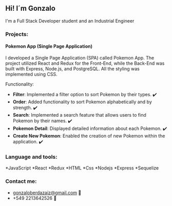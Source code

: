 ## Hi! I´m Gonzalo
I'm a Full Stack Developer student and an Industrial Engineer

### Projects:
#### Pokemon App (Single Page Application)
I developed a Single Page Application (SPA) called Pokemon App. The project utilized React and Redux for the Front-End, while the Back-End was built with Express, Node.js, and PostgreSQL. All the styling was implemented using CSS.

Functionality:

* **Filter**: Implemented a filter option to sort Pokemon by their types. ✔️
* **Order**: Added functionality to sort Pokemon alphabetically and by strength. ✔️
* **Search**: Implemented a search feature that allows users to find Pokemon by their names. ✔️
* **Pokemon Detail**: Displayed detailed information about each Pokemon. ✔️
* **Create New Pokemon**: Enabled the creation of new Pokemon within the application. ✔️

### Language and tools:
*JavaScript
*React
*Redux
*HTML
*Css
*Nodejs
*Express
*Sequelize

### Contact me:
* gonzaloberdazaiz@gmail.com 📧
* +549 2213642526 📲
